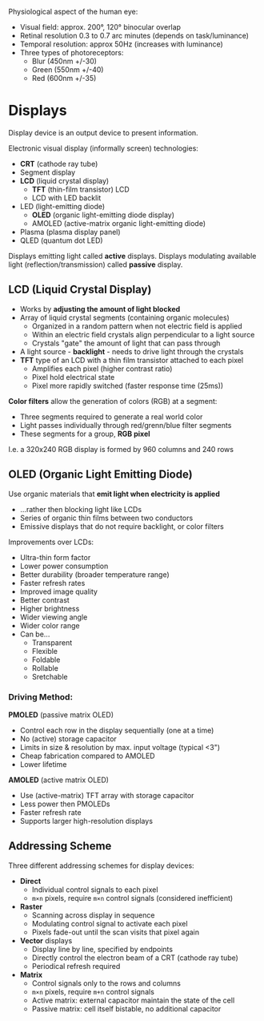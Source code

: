 Physiological aspect of the human eye:

* Visual field: approx. 200°, 120° binocular overlap
* Retinal resolution 0.3 to 0.7 arc minutes (depends on task/luminance)
* Temporal resolution: approx 50Hz (increases with luminance)
* Three types of photoreceptors:
  - Blur (450nm +/-30)
  - Green (550nm +/-40)
  - Red (600nm +/-35)

# Displays

Display device is an output device to present information.

Electronic visual display (informally screen) technologies:

* **CRT** (cathode ray tube) 
* Segment display
* **LCD** (liquid crystal display)
  - **TFT** (thin-film transistor) LCD 
  - LCD with LED backlit
* LED (light-emitting diode)
  - **OLED** (organic light-emitting diode display)
  - AMOLED (active-matrix organic light-emitting diode)
* Plasma (plasma display panel)
* QLED (quantum dot LED)

Displays emitting light called **active** displays. Displays modulating
available light (reflection/transmission) called **passive** display.

## LCD (Liquid Crystal Display)

* Works by **adjusting the amount of light blocked**
* Array of liquid crystal segments (containing organic molecules)
  - Organized in a random pattern when not electric field is applied
  - Within an electric field crystals align perpendicular to a light source
  - Crystals "gate" the amount of light that can pass through
* A light source - **backlight** - needs to drive light through the crystals
* **TFT** type of an LCD with a thin film transistor attached to each pixel
  - Amplifies each pixel (higher contrast ratio)
  - Pixel hold electrical state
  - Pixel more rapidly switched (faster response time (25ms))

**Color filters** allow the generation of colors (RGB) at a segment:

- Three segments required to generate a real world color
- Light passes individually through red/grenn/blue filter segments
- These segments for a group, **RGB pixel**

I.e. a 320x240 RGB display is formed by 960 columns and 240 rows 

## OLED (Organic Light Emitting Diode)

Use organic materials that **emit light when electricity is applied**

* ...rather then blocking light like LCDs
* Series of organic thin films between two conductors
* Emissive displays that do not require backlight, or color filters

Improvements over LCDs:

* Ultra-thin form factor
* Lower power consumption
* Better durability (broader temperature range)
* Faster refresh rates
* Improved image quality
* Better contrast
* Higher brightness
* Wider viewing angle
* Wider color range
* Can be...
  - Transparent
  - Flexible
  - Foldable
  - Rollable
  - Sretchable

### Driving Method:

**PMOLED** (passive matrix OLED)

- Control each row in the display sequentially (one at a time)
- No (active) storage capacitor
- Limits in size & resolution by max. input voltage (typical <3")
- Cheap fabrication compared to AMOLED
- Lower lifetime

**AMOLED** (active matrix OLED)

- Use (active-matrix) TFT array with storage capacitor 
- Less power then PMOLEDs
- Faster refresh rate
- Supports larger high-resolution displays

## Addressing Scheme

Three different addressing schemes for display devices:

* **Direct**
  - Individual control signals to each pixel
  - `m×n` pixels, require `m×n` control signals (considered inefficient)
* **Raster**
  - Scanning across display in sequence
  - Modulating control signal to activate each pixel
  - Pixels fade-out until the scan visits that pixel again 
* **Vector** displays
  - Display line by line, specified by endpoints
  - Directly control the electron beam of a CRT (cathode ray tube)
  - Periodical refresh required
* **Matrix**
  - Control signals only to the rows and columns
  - `m×n` pixels, require `m+n` control signals
  - Active matrix: external capacitor maintain the state of the cell
  - Passive matrix: cell itself bistable, no additional capacitor
